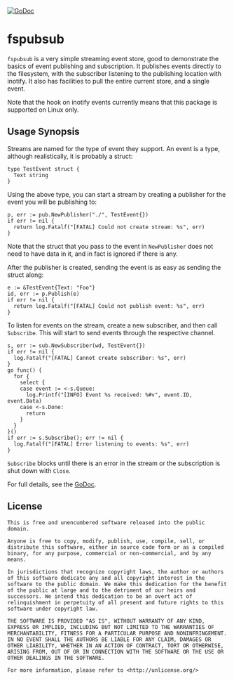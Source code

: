 [![GoDoc](https://godoc.org/github.com/vancluever/fspubsub?status.svg)](https://godoc.org/github.com/vancluever/fspubsub)

# fspubsub

`fspubsub` is a very simple streaming event store, good to demonstrate the
basics of event publishing and subscription. It publishes events directly to the
filesystem, with the subscriber listening to the publishing location with
inotify. It also has facilities to pull the entire current store, and a single
event.

Note that the hook on inotify events currently means that this package is
supported on Linux only.

## Usage Synopsis

Streams are named for the type of event they support. An event is a type,
although realistically, it is probably a struct:

```
type TestEvent struct {
  Text string
}
```

Using the above type, you can start a stream by creating a publisher for the
event you will be publishing to:

```
p, err := pub.NewPublisher("./", TestEvent{})
if err != nil {
  return log.Fatalf("[FATAL] Could not create stream: %s", err)
}
```

Note that the struct that you pass to the event in `NewPublisher` does not need
to have data in it, and in fact is ignored if there is any.

After the publisher is created, sending the event is as easy as sending the
struct along:

```
e := &TestEvent{Text: "Foo"}
id, err := p.Publish(e)
if err != nil {
  return log.Fatalf("[FATAL] Could not publish event: %s", err)
}
```

To listen for events on the stream, create a new subscriber, and then call
`Subscribe`. This will start to send events through the respective channel.

```
s, err := sub.NewSubscriber(wd, TestEvent{})
if err != nil {
  log.Fatalf("[FATAL] Cannot create subscriber: %s", err)
}
go func() {
  for {
    select {
    case event := <-s.Queue:
      log.Printf("[INFO] Event %s received: %#v", event.ID, event.Data)
    case <-s.Done:
      return
    }
  }
}()
if err := s.Subscribe(); err != nil {
  log.Fatalf("[FATAL] Error listening to events: %s", err)
}
```

`Subscribe` blocks until there is an error in the stream or the subscription is
shut down with `Close`.

For full details, see the [GoDoc](https://godoc.org/github.com/vancluever/fspubsub).

## License

```
This is free and unencumbered software released into the public domain.

Anyone is free to copy, modify, publish, use, compile, sell, or
distribute this software, either in source code form or as a compiled
binary, for any purpose, commercial or non-commercial, and by any
means.

In jurisdictions that recognize copyright laws, the author or authors
of this software dedicate any and all copyright interest in the
software to the public domain. We make this dedication for the benefit
of the public at large and to the detriment of our heirs and
successors. We intend this dedication to be an overt act of
relinquishment in perpetuity of all present and future rights to this
software under copyright law.

THE SOFTWARE IS PROVIDED "AS IS", WITHOUT WARRANTY OF ANY KIND,
EXPRESS OR IMPLIED, INCLUDING BUT NOT LIMITED TO THE WARRANTIES OF
MERCHANTABILITY, FITNESS FOR A PARTICULAR PURPOSE AND NONINFRINGEMENT.
IN NO EVENT SHALL THE AUTHORS BE LIABLE FOR ANY CLAIM, DAMAGES OR
OTHER LIABILITY, WHETHER IN AN ACTION OF CONTRACT, TORT OR OTHERWISE,
ARISING FROM, OUT OF OR IN CONNECTION WITH THE SOFTWARE OR THE USE OR
OTHER DEALINGS IN THE SOFTWARE.

For more information, please refer to <http://unlicense.org/>
```
